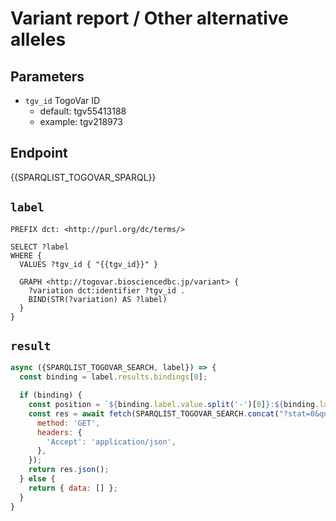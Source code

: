 # Variant report / Other alternative alleles

## Parameters

* `tgv_id` TogoVar ID
  * default: tgv55413188
  * example: tgv218973

## Endpoint

{{SPARQLIST_TOGOVAR_SPARQL}}

## `label`
```sparql
PREFIX dct: <http://purl.org/dc/terms/>

SELECT ?label
WHERE {
  VALUES ?tgv_id { "{{tgv_id}}" }

  GRAPH <http://togovar.biosciencedbc.jp/variant> {
    ?variation dct:identifier ?tgv_id .
    BIND(STR(?variation) AS ?label)
  }
}
```

## `result`

```javascript
async ({SPARQLIST_TOGOVAR_SEARCH, label}) => {
  const binding = label.results.bindings[0];

  if (binding) {
    const position = `${binding.label.value.split('-')[0]}:${binding.label.value.split('-')[1]}`;
    const res = await fetch(SPARQLIST_TOGOVAR_SEARCH.concat("?stat=0&quality=0&term=", position), {
      method: 'GET',
      headers: {
        'Accept': 'application/json',
      },
    });
    return res.json();
  } else {
    return { data: [] };
  }
}
```
